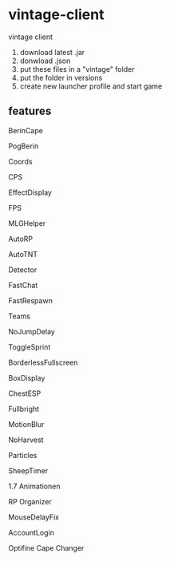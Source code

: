 # vintage-client
vintage client

1. download latest .jar
2. donwload .json
3. put these files in a "vintage" folder
4. put the folder in versions
5. create new launcher profile and start game

## features
BerinCape

PogBerin



Coords

CPS

EffectDisplay

FPS

MLGHelper


AutoRP

AutoTNT

Detector

FastChat

FastRespawn

Teams


NoJumpDelay

ToggleSprint


BorderlessFullscreen

BoxDisplay

ChestESP

Fullbright

MotionBlur

NoHarvest

Particles

SheepTimer



1.7 Animationen

RP Organizer

MouseDelayFix

AccountLogin

Optifine Cape Changer
